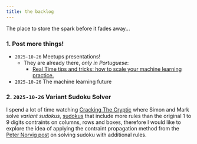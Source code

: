 ```yaml
---
title: the backlog
---
```


The place to store the spark before it fades away...

### 1. Post more things!
- `2025-10-26` Meetups presentations!
  - They are already there, _only in Portuguese_:
    - [Real Time tips and tricks: how to scale your machine learning practice.](https://www.youtube.com/watch?v=4xZUpwiiJ68)
- `2025-10-26` The machine learning future

### 2. `2025-10-26` Variant Sudoku Solver

I spend a lot of time watching [Cracking The Cryptic](https://www.youtube.com/c/CrackingTheCryptic)
where Simon and Mark solve *variant sudokus*, [sudokus](https://pt.wikipedia.org/wiki/Sudoku)
that include more rules than the original 1 to 9
digits contraints on columns, rows and boxes, therefore I would like to explore
the idea of applying the contraint propagation method from the [Peter Norvig post](https://norvig.com/sudoku.html)
on solving sudoku with additional rules.

